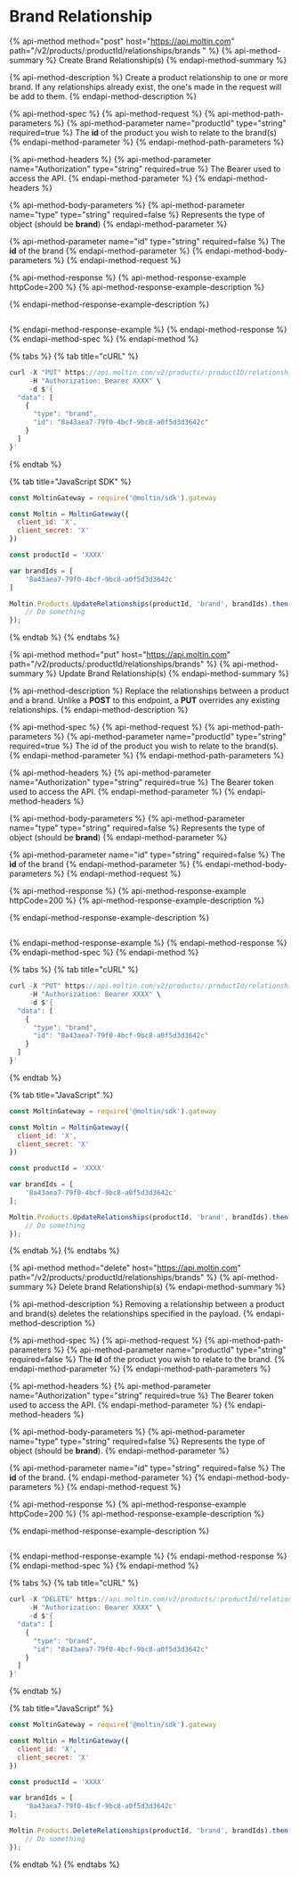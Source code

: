 # Brand Relationship

{% api-method method="post" host="https://api.moltin.com" path="/v2/products/:productId/relationships/brands " %}
{% api-method-summary %}
Create Brand Relationship\(s\)
{% endapi-method-summary %}

{% api-method-description %}
Create a product relationship to one or more brand.  If any relationships already exist, the one's made in the request will be add to them.
{% endapi-method-description %}

{% api-method-spec %}
{% api-method-request %}
{% api-method-path-parameters %}
{% api-method-parameter name="productId" type="string" required=true %}
The **id** of the product you wish to relate to the brand\(s\)
{% endapi-method-parameter %}
{% endapi-method-path-parameters %}

{% api-method-headers %}
{% api-method-parameter name="Authorization" type="string" required=true %}
The Bearer used to access the API.
{% endapi-method-parameter %}
{% endapi-method-headers %}

{% api-method-body-parameters %}
{% api-method-parameter name="type" type="string" required=false %}
Represents the type of object \(should be **brand**\)
{% endapi-method-parameter %}

{% api-method-parameter name="id" type="string" required=false %}
The **id** of the brand
{% endapi-method-parameter %}
{% endapi-method-body-parameters %}
{% endapi-method-request %}

{% api-method-response %}
{% api-method-response-example httpCode=200 %}
{% api-method-response-example-description %}

{% endapi-method-response-example-description %}

```

```
{% endapi-method-response-example %}
{% endapi-method-response %}
{% endapi-method-spec %}
{% endapi-method %}

{% tabs %}
{% tab title="cURL" %}
```javascript
curl -X "PUT" https://api.moltin.com/v2/products/:productID/relationships/brands \
     -H "Authorization: Bearer XXXX" \
     -d $'{
  "data": [
    {
      "type": "brand",
      "id": "8a43aea7-79f0-4bcf-9bc8-a0f5d3d3642c"
    }
  ]
}'
```
{% endtab %}

{% tab title="JavaScript SDK" %}
```javascript
const MoltinGateway = require('@moltin/sdk').gateway

const Moltin = MoltinGateway({
  client_id: 'X',
  client_secret: 'X'
})

const productId = 'XXXX'

var brandIds = [
    '8a43aea7-79f0-4bcf-9bc8-a0f5d3d3642c'
]

Moltin.Products.UpdateRelationships(productId, 'brand', brandIds).then((relationships) => {
    // Do something
});
```
{% endtab %}
{% endtabs %}

{% api-method method="put" host="https://api.moltin.com" path="/v2/products/:productId/relationships/brands" %}
{% api-method-summary %}
Update Brand Relationship\(s\)
{% endapi-method-summary %}

{% api-method-description %}
Replace the relationships between a product and a brand.  Unlike a **POST** to this endpoint, a **PUT** overrides any existing relationships.
{% endapi-method-description %}

{% api-method-spec %}
{% api-method-request %}
{% api-method-path-parameters %}
{% api-method-parameter name="productId" type="string" required=true %}
The id of the product you wish to relate to the brand\(s\).
{% endapi-method-parameter %}
{% endapi-method-path-parameters %}

{% api-method-headers %}
{% api-method-parameter name="Authorization" type="string" required=true %}
The Bearer token used to access the API.
{% endapi-method-parameter %}
{% endapi-method-headers %}

{% api-method-body-parameters %}
{% api-method-parameter name="type" type="string" required=false %}
Represents the type of object \(should be **brand**\)
{% endapi-method-parameter %}

{% api-method-parameter name="id" type="string" required=false %}
The **id** of the brand
{% endapi-method-parameter %}
{% endapi-method-body-parameters %}
{% endapi-method-request %}

{% api-method-response %}
{% api-method-response-example httpCode=200 %}
{% api-method-response-example-description %}

{% endapi-method-response-example-description %}

```

```
{% endapi-method-response-example %}
{% endapi-method-response %}
{% endapi-method-spec %}
{% endapi-method %}

{% tabs %}
{% tab title="cURL" %}
```javascript
curl -X "PUT" https://api.moltin.com/v2/products/:productId/relationships/brands \
     -H "Authorization: Bearer XXXX" \
     -d $'{
  "data": [
    {
      "type": "brand",
      "id": "8a43aea7-79f0-4bcf-9bc8-a0f5d3d3642c"
    }
  ]
}'
```
{% endtab %}

{% tab title="JavaScript" %}
```javascript
const MoltinGateway = require('@moltin/sdk').gateway

const Moltin = MoltinGateway({
  client_id: 'X',
  client_secret: 'X'
})

const productId = 'XXXX'

var brandIds = [
    '8a43aea7-79f0-4bcf-9bc8-a0f5d3d3642c'
];

Moltin.Products.UpdateRelationships(productId, 'brand', brandIds).then((relationships) => {
    // Do something
});
```
{% endtab %}
{% endtabs %}

{% api-method method="delete" host="https://api.moltin.com" path="/v2/products/:productId/relationships/brands" %}
{% api-method-summary %}
Delete brand Relationship\(s\)
{% endapi-method-summary %}

{% api-method-description %}
Removing a relationship between a product and brand\(s\) deletes the relationships specified in the payload.
{% endapi-method-description %}

{% api-method-spec %}
{% api-method-request %}
{% api-method-path-parameters %}
{% api-method-parameter name="productId" type="string" required=false %}
The **id** of the product you wish to relate to the brand.
{% endapi-method-parameter %}
{% endapi-method-path-parameters %}

{% api-method-headers %}
{% api-method-parameter name="Authorization" type="string" required=true %}
The Bearer token used to access the API.
{% endapi-method-parameter %}
{% endapi-method-headers %}

{% api-method-body-parameters %}
{% api-method-parameter name="type" type="string" required=false %}
Represents the type of object \(should be **brand**\).
{% endapi-method-parameter %}

{% api-method-parameter name="id" type="string" required=false %}
The **id** of the brand.
{% endapi-method-parameter %}
{% endapi-method-body-parameters %}
{% endapi-method-request %}

{% api-method-response %}
{% api-method-response-example httpCode=200 %}
{% api-method-response-example-description %}

{% endapi-method-response-example-description %}

```

```
{% endapi-method-response-example %}
{% endapi-method-response %}
{% endapi-method-spec %}
{% endapi-method %}

{% tabs %}
{% tab title="cURL" %}
```javascript
curl -X "DELETE" https://api.moltin.com/v2/products/:productId/relationships/brands \
     -H "Authorization: Bearer XXXX" \
     -d $'{
  "data": [
    {
      "type": "brand",
      "id": "8a43aea7-79f0-4bcf-9bc8-a0f5d3d3642c"
    }
  ]
}'
```
{% endtab %}

{% tab title="JavaScript" %}
```javascript
const MoltinGateway = require('@moltin/sdk').gateway

const Moltin = MoltinGateway({
  client_id: 'X',
  client_secret: 'X'
})

const productId = 'XXXX'

var brandIds = [
    '8a43aea7-79f0-4bcf-9bc8-a0f5d3d3642c'
];

Moltin.Products.DeleteRelationships(productId, 'brand', brandIds).then((relationships) => {
    // Do something
});
```
{% endtab %}
{% endtabs %}

